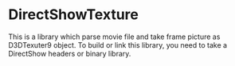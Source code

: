 DirectShowTexture
=================
This is a library which parse movie file and take frame picture as D3DTexuter9 object.
To build or link this library, you need to take a DirectShow headers or binary library.
